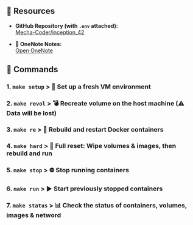 ## 🔗 Resources

- **GitHub Repository (with `.env` attached):**  
  [Mecha-Coder/inception_42](https://github.com/Mecha-Coder/inception_42.git)

- **📒 OneNote Notes:**  
  [Open OneNote](https://1drv.ms/o/c/6098dbd2828e96fd/Ev69y9N7VnFMkd89nnrj3ugBKJasJLv5XBZScFIbkbB_IA?e=IZWlzR)

## 📢 Commands

### 1. `make setup`  > 🔧 **Set up a fresh VM environment**
### 2. `make revol`  > 💣 **Recreate volume on the host machine (⚠️ Data will be lost)**
### 3. `make re`     > 🔁 **Rebuild and restart Docker containers**
### 4. `make hard`   > 🔨 **Full reset: Wipe volumes & images, then rebuild and run**
### 5. `make stop`   > ⛔ **Stop running containers**
### 6. `make run`    > ▶️  **Start previously stopped containers**
### 7. `make status` > 📊 **Check the status of containers, volumes, images & netword**
